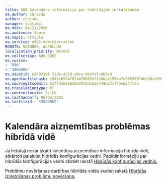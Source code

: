 ```yaml
---
title: 608 kalendāra informācija par hibrīdajām iestatīšanām
ms.author: chrisda
author: chrisda
manager: dansimp
ms.date: 04/21/2020
ms.audience: Admin
ms.topic: article
ms.service: o365-administration
ROBOTS: NOINDEX, NOFOLLOW
localization_priority: Normal
ms.collection: Adm_O365
ms.custom:
- "896"
- "3800005"
ms.assetid: e269310f-32d4-423d-a9ce-0b6fe5c8b5ed
ms.openlocfilehash: e946c6594f0244706835f13bbee1594a7e705306740e20ce599cad18d70fb79c
ms.sourcegitcommit: b5f7da89a650d2915dc652449623c78be6247175
ms.translationtype: MT
ms.contentlocale: lv-LV
ms.lasthandoff: 08/05/2021
ms.locfileid: "53989562"
---
```

# <a name="calendar-freebusy-issues-in-hybrid-environments"></a>Kalendāra aizņemtības problēmas hibrīdā vidē

Ja lietotāji nevar skatīt kalendāra aizņemtības informāciju hibrīdā vidē, atkārtoti palaidiet hibrīdās konfigurācijas vedni. Papildinformāciju par hibrīdās konfigurācijas vedni skatiet rakstā [Hibrīdās konfigurācijas vednis.](https://go.microsoft.com/fwlink/p/?linkid=528149)

Problēmu novēršanas darbības hibrīdās vidēs skatiet rakstā [Hibrīdās izvietošanas problēmu novēršana.](https://technet.microsoft.com/library/jj659053.aspx)
